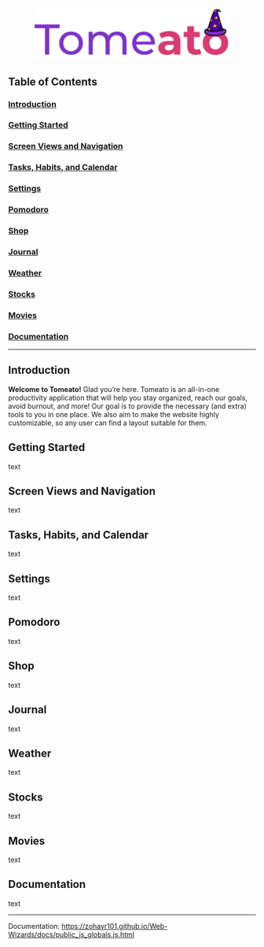 <p align="center"><img width="400" src="public/media/tomeato.png" alt="Tomeato"></p>

## Table of Contents

### [Introduction](#introduction-1)

### [Getting Started](#getting-started-1)

### [Screen Views and Navigation](#screen-views-and-navigation-1)

### [Tasks, Habits, and Calendar](#tasks-habits-and-calendar-1)

### [Settings](#settings-1)

### [Pomodoro](#pomodoro-1)

### [Shop](#shop-1)

### [Journal](#journal-1)

### [Weather](#weather-1)

### [Stocks](#stocks-1)

### [Movies](#movies-1)

### [Documentation](#documentation-1)

---

## Introduction

**Welcome to Tomeato!** Glad you’re here. Tomeato is an all-in-one productivity application that will help you stay organized, reach our goals, avoid burnout, and more! Our goal is to provide the necessary (and extra) tools to you in one place. We also aim to make the website highly customizable, so any user can find a layout suitable for them.

## Getting Started

text

## Screen Views and Navigation

text

## Tasks, Habits, and Calendar

text

## Settings

text

## Pomodoro

text

## Shop

text

## Journal

text

## Weather

text

## Stocks

text

## Movies

text

## Documentation

text

-----------------------------

Documentation: https://zohayr101.github.io/Web-Wizards/docs/public_js_globals.js.html
